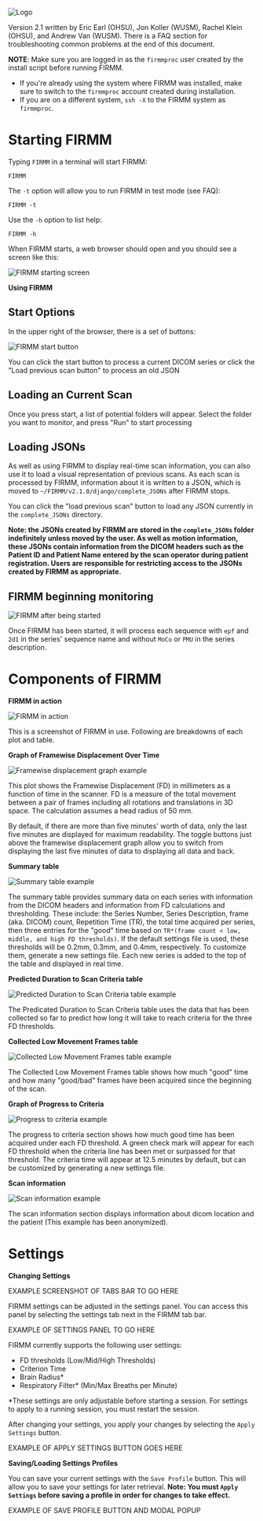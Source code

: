 ![Logo](img/FirmmLogo.png)

Version 2.1 written by Eric Earl (OHSU), Jon Koller (WUSM), Rachel Klein (OHSU), and Andrew Van (WUSM).  There is a FAQ section for troubleshooting common problems at the end of this document.

**NOTE**: Make sure you are logged in as the `firmmproc` user created by the install script before running FIRMM.

* If you're already using the system where FIRMM was installed, make sure to switch to the `firmmproc` account created during installation.
* If you are on a different system, `ssh -X` to the FIRMM system as `firmmproc`.

# Starting FIRMM

Typing `FIRMM` in a terminal will start FIRMM:

```
FIRMM
```

The `-t` option will allow you to run FIRMM in test mode (see FAQ):

```
FIRMM -t
```

Use the `-h` option to list help:

```
FIRMM -h
```

When FIRMM starts, a web browser should open and you should see a screen like this:

![FIRMM starting screen](img/FIRMM_start_screen.png)

<div class="page-break"></div>

**Using FIRMM**

## Start Options
In the upper right of the browser, there is a set of buttons:

![FIRMM start button](img/FIRMM_start_button.png)

You can click the start button to process a current DICOM series or click the "Load previous scan button" to process an old JSON

## Loading an Current Scan
Once you press start, a list of potential folders will appear. Select the folder you want to monitor, and press "Run" to start processing

## Loading JSONs
As well as using FIRMM to display real-time scan information, you can also use it to load a visual representation of previous scans. As each scan is processed by FIRMM, information about it is written to a JSON, which is moved to `~/FIRMM/v2.1.0/django/complete_JSONs` after FIRMM stops.

You can click the "load previous scan" button to load any JSON currently in the `complete_JSONs` directory.

**Note: the JSONs created by FIRMM are stored in the `complete_JSONs` folder indefinitely unless moved by the user. As well as motion information, these JSONs contain information from the DICOM headers such as the Patient ID and Patient Name entered by the scan operator during patient registration. Users are responsible for restricting access to the JSONs created by FIRMM as appropriate.**

<div class="page-break"></div>

## FIRMM beginning monitoring

![FIRMM after being started](img/FIRMM_started.png)

Once FIRMM has been started, it will process each sequence with `epf` and `2d1` in the series' sequence name and without `MoCo` or `PMU` in the series description.

<div class="page-break"></div>

# Components of FIRMM

**FIRMM in action**

![FIRMM in action](img/FIRMM_action_screen.png)

This is a screenshot of FIRMM in use.  Following are breakdowns of each plot and table.

<div class="page-break"></div>

**Graph of Framewise Displacement Over Time**

![Framewise displacement graph example](img/framewise_displacement.png)

This plot shows the Framewise Displacement (FD) in millimeters as a function of time in the scanner.  FD is a measure of the total movement between a pair of frames including all rotations and translations in 3D space.  The calculation assumes a head radius of 50 mm.

By default, if there are more than five minutes' worth of data, only the last five minutes are displayed for maximum readability. The toggle buttons just above the framewise displacement graph allow you to switch from displaying the last five minutes of data to displaying all data and back.

**Summary table**

![Summary table example](img/summary_table.png)

The summary table provides summary data on each series with information from the DICOM headers and information from FD calculations and thresholding.  These include: the Series Number, Series Description, frame (aka. DICOM) count, Repetition Time (TR), the total time acquired per series, then three entries for the "good" time based on `TR*(frame count < low, middle, and high FD thresholds)`. If the default settings file is used, these thresholds will be 0.2mm, 0.3mm, and 0.4mm, respectively. To customize them, generate a new settings file. Each new series is added to the top of the table and displayed in real time.

<div class="page-break"></div>

**Predicted Duration to Scan Criteria table**

![Predicted Duration to Scan Criteria table example](img/predicted_table.png)

The Predicated Duration to Scan Criteria table uses the data that has been collected so far to predict how long it will take to reach criteria for the three FD thresholds.

**Collected Low Movement Frames table**

![Collected Low Movement Frames table example](img/collected_low_movement_table.png)

The Collected Low Movement Frames table shows how much "good" time and how many "good/bad" frames have been acquired since the beginning of the scan.

**Graph of Progress to Criteria**

![Progress to criteria example](img/progress_to_criteria.png)

The progress to criteria section shows how much good time has been acquired under each FD threshold. A green check mark will appear for each FD threshold when the criteria line has been met or surpassed for that threshold. The criteria time will appear at 12.5 minutes by default, but can be customized by generating a new settings file.

**Scan information**

![Scan information example](img/scan_information.png)

The scan information section displays information about dicom location and the patient (This example has been anonymized).

# Settings

**Changing Settings**

EXAMPLE SCREENSHOT OF TABS BAR TO GO HERE

FIRMM settings can be adjusted in the settings panel. You can access this panel by selecting the settings tab next in the FIRMM tab bar.

EXAMPLE OF SETTINGS PANEL TO GO HERE

FIRMM currently supports the following user settings:

- FD thresholds (Low/Mid/High Thresholds)
- Criterion Time
- Brain Radius\*
- Respiratory Filter\* (Min/Max Breaths per Minute)

\*These settings are only adjustable before starting a session. For settings to apply to a running session, you must restart the session.

After changing your settings, you apply your changes by selecting the `Apply Settings` button.

EXAMPLE OF APPLY SETTINGS BUTTON GOES HERE

**Saving/Loading Settings Profiles**

You can save your current settings with the `Save Profile` button. This will allow you to save your settings for later retrieval. **Note: You must `Apply Settings` before saving a profile in order for changes to take effect.**

EXAMPLE OF SAVE PROFILE BUTTON AND MODAL POPUP
